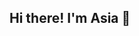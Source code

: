 ## Hi there! I'm Asia 👋

<!--
**AsiaZendarska/AsiaZendarska** is a ✨ _special_ ✨ repository because its `README.md` (this file) appears on your GitHub profile.
- 🌟 A Data Scientist passionate 
- 🌱 I have finished my course Data Science 
- 📊  I specialize in: Data Analysis, Data Vizualization, Machine Learning
- 💻 Continuously learning and evolving, always seeking new challenges and projects.
- 📫 How to reach me: joanna.zendarska@gmail.com or linkedin.com/in/joannazendarska

-->
